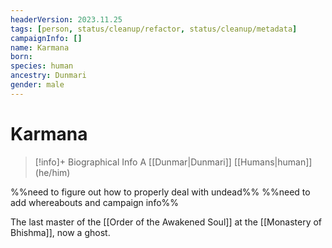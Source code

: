 ```yaml
---
headerVersion: 2023.11.25
tags: [person, status/cleanup/refactor, status/cleanup/metadata]
campaignInfo: []
name: Karmana
born:
species: human
ancestry: Dunmari
gender: male
---
```

# Karmana
>[!info]+ Biographical Info
> A [[Dunmar|Dunmari]] [[Humans|human]] (he/him)

%%need to figure out how to properly deal with undead%%
%%need to add whereabouts and campaign info%%

The last master of the [[Order of the Awakened Soul]] at the [[Monastery of Bhishma]], now a ghost. 